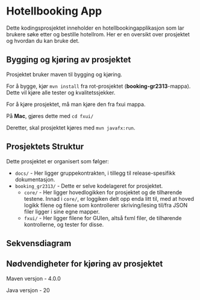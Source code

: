 # Hotellbooking App

Dette kodingsprosjektet inneholder en hotellbookingapplikasjon som lar brukere søke etter og bestille hotellrom. Her er en oversikt over prosjektet og hvordan du kan bruke det.

## Bygging og kjøring av prosjektet

Prosjektet bruker maven til bygging og kjøring.

For å bygge, kjør `mvn install` fra rot-prosjektet (**booking-gr2313**-mappa). Dette vil kjøre alle tester og kvalitetssjekker.

For å kjøre prosjektet, må man kjøre den fra fxui mappa.

På **Mac**, gjøres dette med `cd fxui/`

Deretter, skal prosjektet kjøres med `mvn javafx:run`.

## Prosjektets Struktur

Dette prosjektet er organisert som følger:

- `docs/` - Her ligger gruppekontrakten, i tillegg til release-spesifikk dokumentasjon.
- `booking_gr2313/` - Dette er selve kodelageret for prosjektet.
    - `core/` - Her ligger hovedlogikken for prosjektet og de tilhørende testene. Innad i `core/`, er loggiken delt opp enda litt til, med at hoved logikk filene og filene som kontrollerer skriving/lesing til/fra JSON filer ligger i sine egne mapper.
    - `fxui/` - Her ligger filene for GUIen, altså fxml filer, de tilhørende kontrollerne, og tester for disse.

## Sekvensdiagram 


## Nødvendigheter for kjøring av prosjektet

Maven versjon - 4.0.0

Java versjon - 20